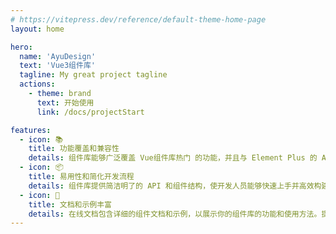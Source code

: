 ```yaml
---
# https://vitepress.dev/reference/default-theme-home-page
layout: home

hero:
  name: 'AyuDesign'
  text: 'Vue3组件库'
  tagline: My great project tagline
  actions:
    - theme: brand
      text: 开始使用
      link: /docs/projectStart

features:
  - icon: 📚
    title: 功能覆盖和兼容性
    details: 组件库能够广泛覆盖 Vue组件库热门 的功能，并且与 Element Plus 的 API 兼容。可以作为 Element Plus 的替代品，提供相同的功能和使用体验，方便用户迁移和使用。
  - icon: 📦
    title: 易用性和简化开发流程
    details: 组件库提供简洁明了的 API 和组件结构，使开发人员能够快速上手并高效构建界面，减少开发时间和工作量。部分组件兼容多种开发范式。
  - icon: 🌹
    title: 文档和示例丰富
    details: 在线文档包含详细的组件文档和示例，以展示你的组件库的功能和使用方法。提供清晰的示例代码、演示和解释，帮助用户理解每个组件的用途、属性和事件，并能够快速集成到他们的项目中。
---
```

